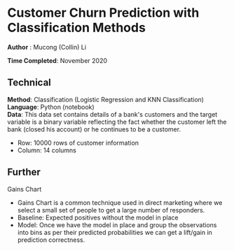# Customer Churn Prediction with Classification Methods


**Author** : Mucong (Collin) Li

**Time Completed**: November 2020 


## Technical
**Method**: Classification (Logistic Regression and KNN Classification)     
**Language**: Python (notebook)        
**Data**: 
This data set contains details of a bank's customers and the target variable is a binary variable reflecting the fact whether the customer left the bank (closed his account) or he continues to be a customer.

 - Row: 10000 rows of customer information
 - Column: 14 columns

## Further

Gains Chart
- Gains Chart is a common technique used in direct marketing where we select a small set of people to get a large number of responders.
- Baseline: Expected positives without the model in place
- Model: Once we have the model in place and group the observations into bins as per their predicted probabilities we can get a lift/gain in prediction correctness.
